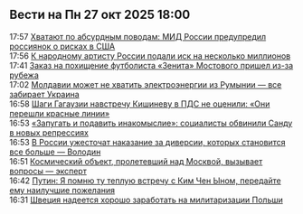 <h2>Вести на Пн 27 окт 2025 18:00</h2><!--2025-10-27 17:57:00-->
<div class="rssn">
  <div><span class="smaller gray hspace">17:57</span> <a class="nodecor" href="https://eadaily.com/ru/news/2025/10/27/hvatayut-po-absurdnym-povodam-mid-rossii-predupredil-rossiyanok-o-riskah-v-ssha">Хватают по абсурдным поводам: МИД России предупредил россиянок о рисках в США</a></div>
</div>
<div class="rssn">
  <div><span class="smaller gray hspace">17:56</span> <a class="nodecor" href="https://eadaily.com/ru/news/2025/10/27/k-narodnomu-artistu-rossii-podali-isk-na-neskolko-millionov">К народному артисту России подали иск на несколько миллионов</a></div>
</div>
<div class="rssn">
  <div><span class="smaller gray hspace">17:41</span> <a class="nodecor" href="https://eadaily.com/ru/news/2025/10/27/zakaz-na-pohishchenie-futbolista-zenita-mostovogo-prishel-iz-za-rubezha">Заказ на похищение футболиста «Зенита» Мостового пришел из-за рубежа</a></div>
</div>
<div class="rssn">
  <div><span class="smaller gray hspace">17:02</span> <a class="nodecor" href="https://eadaily.com/ru/news/2025/10/27/moldavii-mozhet-ne-hvatit-elektroenergii-iz-rumynii-vse-zabiraet-ukraina">Молдавии может не хватить электроэнергии из Румынии — все забирает Украина</a></div>
</div>
<div class="rssn">
  <div><span class="smaller gray hspace">16:58</span> <a class="nodecor" href="https://eadaily.com/ru/news/2025/10/27/shagi-gagauzii-navstrechu-kishinevu-v-pds-ne-ocenili-oni-pereshli-krasnye-linii">Шаги Гагаузии навстречу Кишиневу в ПДС не оценили: «Они перешли красные линии»</a></div>
</div>
<div class="rssn">
  <div><span class="smaller gray hspace">16:53</span> <a class="nodecor" href="https://eadaily.com/ru/news/2025/10/27/zapugat-i-podavit-inakomyslie-socialisty-obvinili-sandu-v-novyh-repressiyah">«Запугать и подавить инакомыслие»: социалисты обвинили Санду в новых репрессиях</a></div>
</div>
<div class="rssn">
  <div><span class="smaller gray hspace">16:53</span> <a class="nodecor" href="https://eadaily.com/ru/news/2025/10/27/v-rossii-uzhestochat-nakazanie-za-diversii-kotoryh-stanovitsya-vse-bolshe-volodin">В России ужесточат наказание за диверсии, которых становится все больше — Володин</a></div>
</div>
<div class="rssn">
  <div><span class="smaller gray hspace">16:51</span> <a class="nodecor" href="https://eadaily.com/ru/news/2025/10/27/kosmicheskiy-obekt-proletevshiy-nad-moskvoy-vyzyvaet-voprosy-ekspert">Космический объект, пролетевший над Москвой, вызывает вопросы — эксперт</a></div>
</div>
<div class="rssn">
  <div><span class="smaller gray hspace">16:42</span> <a class="nodecor" href="https://eadaily.com/ru/news/2025/10/27/putin-ya-pomnyu-tu-tepluyu-vstrechu-s-kim-chen-ynom-peredayte-emu-nailuchshie-pozhelaniya">Путин: Я помню ту теплую встречу с Ким Чен Ыном, передайте ему наилучшие пожелания</a></div>
</div>
<div class="rssn">
  <div><span class="smaller gray hspace">16:31</span> <a class="nodecor" href="https://eadaily.com/ru/news/2025/10/27/shveciya-nadeetsya-horosho-zarabotat-na-militarizacii-polshi">Швеция надеется хорошо заработать на милитаризации Польши</a></div>
</div><div class="rssurl gray smaller" style="display:none">https://eadaily.com/ru/rss/index.xml</div>